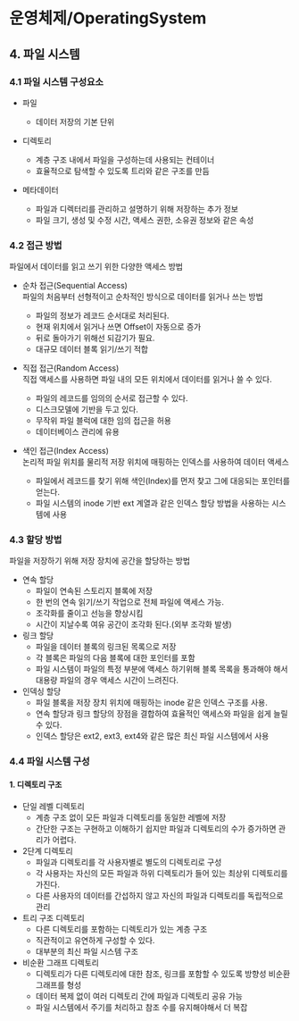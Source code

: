 # 운영체제/OperatingSystem
## 4. 파일 시스템
### 4.1 파일 시스템 구성요소
- 파일
    - 데이터 저장의 기본 단위
- 디렉토리
    - 계층 구조 내에서 파일을 구성하는데 사용되는 컨테이너
    - 효율적으로 탐색할 수 있도록 트리와 같은 구조를 만듬

- 메타데이터
    - 파일과 디렉터리를 관리하고 설명하기 위해 저장하는 추가 정보
    - 파일 크기, 생성 및 수정 시간, 액세스 권한, 소유권 정보와 같은 속성

### 4.2 접근 방법
파일에서 데이터를 읽고 쓰기 위한 다양한 액세스 방법

- 순차 접근(Sequential Access)   
파일의 처음부터 선형적이고 순차적인 방식으로 데이터를 읽거나 쓰는 방법
    - 파일의 정보가 레코드 순서대로 처리된다.
    - 현재 위치에서 읽거나 쓰면 Offset이 자동으로 증가
    - 뒤로 돌아가기 위해선 되감기가 필요.
    - 대규모 데이터 블록 읽기/쓰기 적합

- 직접 접근(Random Access)   
직접 액세스를 사용하면 파일 내의 모든 위치에서 데이터를 읽거나 쓸 수 있다.   
    - 파일의 레코드를 임의의 순서로 접근할 수 있다.
    - 디스크모델에 기반을 두고 있다.
    - 무작위 파일 블럭에 대한 임의 접근을 허용
    - 데이터베이스 관리에 유용
- 색인 접근(Index Access)   
논리적 파일 위치를 물리적 저장 위치에 매핑하는 인덱스를 사용하여 데이터 액세스
    - 파일에서 레코드를 찾기 위해 색인(Index)를 먼저 찾고 그에 대응되는 포인터를 얻는다.
    - 파일 시스템의 inode 기반 ext 계열과 같은 인덱스 할당 방법을 사용하는 시스템에 사용


### 4.3 할당 방법
파일을 저장하기 위해 저장 장치에 공간을 할당하는 방법

- 연속 할당
    - 파일이 연속된 스토리지 블록에 저장
    - 한 번의 연속 읽기/쓰기 작업으로 전체 파일에 액세스 가능.
    - 조각화를 줄이고 선능을 향상시킴
    - 시간이 지날수록 여유 공간이 조각화 된다.(외부 조각화 발생)
- 링크 할당
    - 파일을 데이터 블록의 링크된 목록으로 저장
    - 각 블록은 파일의 다음 블록에 대한 포인터를 포함
    - 파일 시스템이 파일의 특정 부분에 액세스 하기위해 블록 목록을 통과해야 해서 대용량 파일의 경우 액세스 시간이 느려진다.
- 인덱싱 할당
    - 파일 블록을 저장 장치 위치에 매핑하는 inode 같은 인덱스 구조를 사용.
    - 연속 할당과 링크 할당의 장점을 결합하여 효율적인 액세스와 파일을 쉽게 늘릴 수 있다.
    - 인덱스 할당은 ext2, ext3, ext4와 같은 많은 최신 파일 시스템에서 사용

### 4.4 파일 시스템 구성
#### 1. 디렉토리 구조
- 단일 레벨 디렉토리
    - 계층 구조 없이 모든 파일과 디렉토리를 동일한 레벨에 저장
    - 간단한 구조는 구현하고 이해하기 쉽지만 파일과 디렉토리의 수가 증가하면 관리가 어렵다.
- 2단계 디렉토리
    - 파일과 디렉토리를 각 사용자별로 별도의 디렉토리로 구성
    - 각 사용자는 자신의 모든 파일과 하위 디렉토리가 들어 있는 최상위 디렉토리를 가진다.
    - 다른 사용자의 데이터를 간섭하지 않고 자신의 파일과 디렉토리를 독립적으로 관리
- 트리 구조 디렉토리
    - 다른 디렉토리를 포함하는 디렉토리가 있는 계층 구조
    - 직관적이고 유연하게 구성할 수 있다.
    - 대부분의 최신 파일 시스템 구조
- 비순환 그래프 디렉토리
    - 디렉토리가 다른 디렉토리에 대한 참조, 링크를 포함할 수 있도록 방향성 비순환 그래프를 형성
    - 데이터 복제 없이 여러 디렉토리 간에 파일과 디렉토리 공유 가능
    - 파일 시스템에서 주기를 처리하고 참조 수를 유지해야해서 더 복잡

